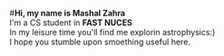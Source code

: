 #**Hi, my name is Mashal Zahra**\
I'm a CS student in **FAST NUCES**\
In my leisure time you'll find me explorin astrophysics:) \
I hope you stumble upon smoething useful here.
